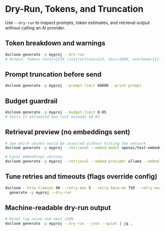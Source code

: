 # Dry-Run, Tokens, and Truncation

Use `--dry-run` to inspect prompts, token estimates, and retrieval output without calling an AI provider.

## Token breakdown and warnings
```bash
docloom generate -p myproj --dry-run
# Output: Tokens total≈1234 (instructions≈123, docs≈1000, overhead≈111)
```

## Prompt truncation before send
```bash
docloom generate -p myproj --prompt-limit 60000 --print-prompt
```

## Budget guardrail
```bash
docloom generate -p myproj --budget-limit 0.05
# Fails if estimated max cost exceeds $0.05
```

## Retrieval preview (no embeddings sent)
```bash
# See which chunks would be injected without hitting the network
docloom generate -p myproj --retrieval --embed-model openai/text-embedding-3-small --dry-run --print-prompt

# Local embeddings version
docloom generate -p myproj --retrieval --embed-provider ollama --embed-model nomic-embed-text --dry-run
```

## Tune retries and timeouts (flags override config)
```bash
docloom --http-timeout 90 --retry-max 5 --retry-base-ms 750 --retry-max-ms 6000 \
  generate -p myproj --dry-run
```

## Machine-readable dry-run output
```bash
# Quiet log noise and emit JSON
docloom generate -p myproj --dry-run --json --quiet | jq .
```
